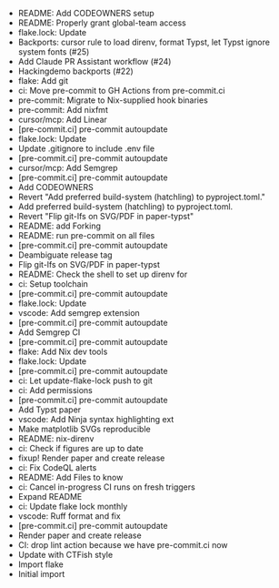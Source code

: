 - README: Add CODEOWNERS setup
- README: Properly grant global-team access
- flake.lock: Update
- Backports: cursor rule to load direnv, format Typst, let Typst ignore system fonts (#25)
- Add Claude PR Assistant workflow (#24)
- Hackingdemo backports (#22)
- flake: Add git
- ci: Move pre-commit to GH Actions from pre-commit.ci
- pre-commit: Migrate to Nix-supplied hook binaries
- pre-commit: Add nixfmt
- cursor/mcp: Add Linear
- [pre-commit.ci] pre-commit autoupdate
- flake.lock: Update
- Update .gitignore to include .env file
- [pre-commit.ci] pre-commit autoupdate
- cursor/mcp: Add Semgrep
- [pre-commit.ci] pre-commit autoupdate
- Add CODEOWNERS
- Revert "Add preferred build-system (hatchling) to pyproject.toml."
- Add preferred build-system (hatchling) to pyproject.toml.
- Revert "Flip git-lfs on SVG/PDF in paper-typst"
- README: add Forking
- README: run pre-commit on all files
- [pre-commit.ci] pre-commit autoupdate
- Deambiguate release tag
- Flip git-lfs on SVG/PDF in paper-typst
- README: Check the shell to set up direnv for
- ci: Setup toolchain
- [pre-commit.ci] pre-commit autoupdate
- flake.lock: Update
- vscode: Add semgrep extension
- [pre-commit.ci] pre-commit autoupdate
- Add Semgrep CI
- [pre-commit.ci] pre-commit autoupdate
- flake: Add Nix dev tools
- flake.lock: Update
- [pre-commit.ci] pre-commit autoupdate
- ci: Let update-flake-lock push to git
- ci: Add permissions
- [pre-commit.ci] pre-commit autoupdate
- Add Typst paper
- vscode: Add Ninja syntax highlighting ext
- Make matplotlib SVGs reproducible
- README: nix-direnv
- ci: Check if figures are up to date
- fixup! Render paper and create release
- ci: Fix CodeQL alerts
- README: Add Files to know
- ci: Cancel in-progress CI runs on fresh triggers
- Expand README
- ci: Update flake lock monthly
- vscode: Ruff format and fix
- [pre-commit.ci] pre-commit autoupdate
- Render paper and create release
- CI: drop lint action because we have pre-commit.ci now
- Update with CTFish style
- Import flake
- Initial import